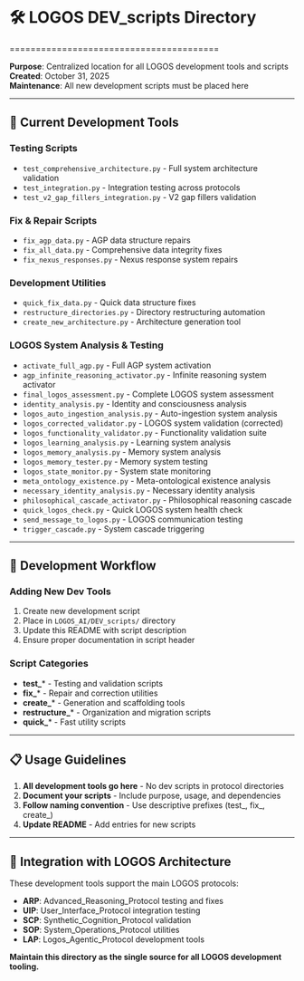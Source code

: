 # 🛠️ LOGOS DEV_scripts Directory
========================================

**Purpose**: Centralized location for all LOGOS development tools and scripts  
**Created**: October 31, 2025  
**Maintenance**: All new development scripts must be placed here

---

## 📂 **Current Development Tools**

### **Testing Scripts**
- `test_comprehensive_architecture.py` - Full system architecture validation
- `test_integration.py` - Integration testing across protocols
- `test_v2_gap_fillers_integration.py` - V2 gap fillers validation

### **Fix & Repair Scripts** 
- `fix_agp_data.py` - AGP data structure repairs
- `fix_all_data.py` - Comprehensive data integrity fixes
- `fix_nexus_responses.py` - Nexus response system repairs

### **Development Utilities**
- `quick_fix_data.py` - Quick data structure fixes
- `restructure_directories.py` - Directory restructuring automation
- `create_new_architecture.py` - Architecture generation tool

### **LOGOS System Analysis & Testing**
- `activate_full_agp.py` - Full AGP system activation
- `agp_infinite_reasoning_activator.py` - Infinite reasoning system activator
- `final_logos_assessment.py` - Complete LOGOS system assessment
- `identity_analysis.py` - Identity and consciousness analysis
- `logos_auto_ingestion_analysis.py` - Auto-ingestion system analysis
- `logos_corrected_validator.py` - LOGOS system validation (corrected)
- `logos_functionality_validator.py` - Functionality validation suite
- `logos_learning_analysis.py` - Learning system analysis
- `logos_memory_analysis.py` - Memory system analysis
- `logos_memory_tester.py` - Memory system testing
- `logos_state_monitor.py` - System state monitoring
- `meta_ontology_existence.py` - Meta-ontological existence analysis
- `necessary_identity_analysis.py` - Necessary identity analysis
- `philosophical_cascade_activator.py` - Philosophical reasoning cascade
- `quick_logos_check.py` - Quick LOGOS system health check
- `send_message_to_logos.py` - LOGOS communication testing
- `trigger_cascade.py` - System cascade triggering

---

## 🔄 **Development Workflow**

### **Adding New Dev Tools**
1. Create new development script
2. Place in `LOGOS_AI/DEV_scripts/` directory
3. Update this README with script description
4. Ensure proper documentation in script header

### **Script Categories**
- **test_*** - Testing and validation scripts
- **fix_*** - Repair and correction utilities  
- **create_*** - Generation and scaffolding tools
- **restructure_*** - Organization and migration scripts
- **quick_*** - Fast utility scripts

---

## 📋 **Usage Guidelines**

1. **All development tools go here** - No dev scripts in protocol directories
2. **Document your scripts** - Include purpose, usage, and dependencies
3. **Follow naming convention** - Use descriptive prefixes (test_, fix_, create_)
4. **Update README** - Add entries for new scripts

---

## 🎯 **Integration with LOGOS Architecture**

These development tools support the main LOGOS protocols:
- **ARP**: Advanced_Reasoning_Protocol testing and fixes
- **UIP**: User_Interface_Protocol integration testing  
- **SCP**: Synthetic_Cognition_Protocol validation
- **SOP**: System_Operations_Protocol utilities
- **LAP**: Logos_Agentic_Protocol development tools

**Maintain this directory as the single source for all LOGOS development tooling.**